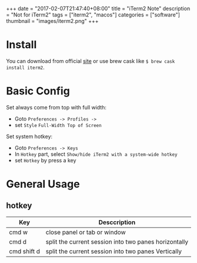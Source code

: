 +++
date = "2017-02-07T21:47:40+08:00"
title = "iTerm2 Note"
description = "Not for iTerm2"
tags = ["iterm2", "macos"]
categories = ["software"]
thumbnail = "images/iterm2.png"
+++


# Install

You can download from official [site](http://www.iterm2.com/) or use brew
cask like `$ brew cask install iterm2`.


# Basic Config

Set always come from top with full width:

- Goto `Preferences -> Profiles ->`
- set  `Style` `Full-Width Top of Screen`

Set system hotkey:

- Goto `Preferences -> Keys`
- In `Hotkey` part, select `Show/hide iTerm2 with a system-wide hotkey`
- set `Hotkey` by press a key


# General Usage

## hotkey

Key         | Desccription
------------|--------------
cmd w       | close panel or tab or window
cmd d       | split the current session into two panes horizontally
cmd shift d | split the current session into two panes Vertically


